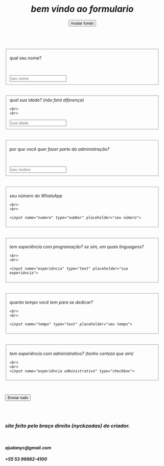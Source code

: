 <!DOCTYPE html>
<html>
<head>
  <meta charset="utf-8">
  <meta name="viewport" content="width=device-width">
  <title>replit</title>
  <link href="style.css" rel="stylesheet" type="text/css" />
</head>

<body id="body">
<header>
  <h1><em>bem vindo ao formulario</em></h1>
  
  <button onclick="fun ()">mudar fundo</button>

  <script>
let fundo = true;
let fundo1 = document.getElementById("body");

    
    function fun() {
      if (fundo == true) {       
        fundo1.style.backgroundColor = "white";
        fundo1.style.color = "black";
        fundo = false;     
      } else {     
        fundo1.style.backgroundColor = "black";
        fundo1.style.color = "white";
        fundo = true;       
      }
    }
  </script>
</header>

<br>
  
<section>
  
<form action="https://formspree.io/f/xldnljlg" method="POST">

<fieldset>
  
  <label>qual seu nome?</label>

<br>
  <br>
  
  <input name="nome" type="text" placeholder="seu nome">
</fieldset>

  <br>
   <br>

  <fieldset>
<label><em>qual sua idade? (não fará diferença)</em</label>

    <br>
    <br>
    
<input name="idade" type="number" placeholder="sua idade">
  </fieldset>

<br>
<br>

<fieldset>
  
<label><em>por que você quer fazer parte da administração?</em></label>

  <br>
  <br>
  
  <input name="motivo" type="text" placeholder="seu motivo">
</fieldset>

<br>
  <br>

  <fieldset>
    
<label><em>seu número do WhatsApp</em></label>

    <br>
    <br>
    
    <input name="numero" type="number" placeholder="seu número">
    
  </fieldset>

  <br>
  <br>

  <fieldset>
    
<label><em>
tem experiência com programação? se sim, em quais linguagens?
</em></label>

    <br>
    <br>
    
    <input name="experiência" type="text" placeholder="sua experiência">
    
  </fieldset>

  <br>
  <br>

  <fieldset>
    
<label><em>quanto tempo você tem para se dedicar?</em></label>

    <br>
    <br>

    <input name="tempo" type="text" placeholder="seu tempo">
    
  </fieldset>

  <br>
  <br>

  <fieldset>
    
<label><em>tem experiência com administrativo? (tenho certeza que sim)</em></label>

    <br>
    <br>
    <input name="experiência administrativo" type="checkbox">
    
  </fieldset>
</section>

<footer>
  <br>
  
<button class="but" type="submit">Enviar tudo</button>

<br>
  <br>
  
  <h3><em>site feito pelo braço direito (nyckzadas) do criador.</em></h3>
  <br>
  
  <h4>ajudanyc@gmail.com</h4>
  <h5>+55 53 99982-4100</h5>
</footer>
  <script src="script.js"></script>
</body>
</html>

